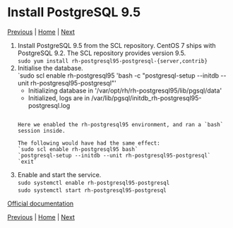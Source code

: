 # Install PostgreSQL 9.5

[Previous](install-puppet-server.md) \| [Home](index.md) \| [Next](install-puppet-db.md)

1. Install PostgreSQL 9.5 from the SCL repository. CentOS 7 ships with PostgreSQL 9.2. The SCL repository provides version 9.5.  
   `sudo yum install rh-postgresql95-postgresql-{server,contrib}`
1. Initialise the database.  
   `sudo scl enable rh-postgresql95 'bash -c "postgresql-setup --initdb --unit rh-postgresql95-postgresql"'
    * Initializing database in '/var/opt/rh/rh-postgresql95/lib/pgsql/data'
    * Initialized, logs are in /var/lib/pgsql/initdb_rh-postgresql95-postgresql.log
   ```

   Here we enabled the rh-postgresql95 environment, and ran a `bash` session inside.   

   The following would have had the same effect:  
   `sudo scl enable rh-postgresql95 bash`  
   `postgresql-setup --initdb --unit rh-postgresql95-postgresql`  
   `exit`
1. Enable and start the service.  
   `sudo systemctl enable rh-postgresql95-postgresql`  
   `sudo systemctl start rh-postgresql95-postgresql`


[Official documentation](https://www.softwarecollections.org/en/scls/rhscl/rh-postgresql95/)

[Previous](install-puppet-server.md) \| [Home](index.md) \| [Next](install-puppet-db.md)
